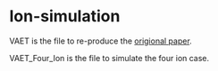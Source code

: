 # Ion-simulation

VAET is the file to re-produce the [origional paper](https://arxiv.org/abs/1709.04064).

VAET_Four_Ion is the file to simulate the four ion case.

